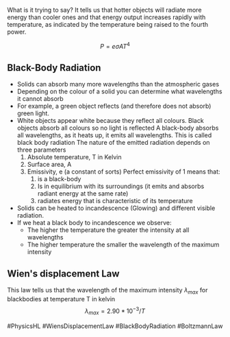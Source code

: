What is it trying to say?
	It tells us that hotter objects will radiate more energy than cooler ones and that energy output increases rapidly with temperature, as indicated by the temperature being raised to the fourth power.

$$P = e\sigma AT^4$$
## Black-Body Radiation
* Solids can absorb many more wavelengths than the atmospheric gases
* Depending on the colour of a solid you can determine what wavelengths it cannot absorb 
* For example, a green object reflects (and therefore does not absorb) green light.
* White objects appear white because they reflect all colours. Black objects absorb all colours so no light is reflected
A black-body absorbs all wavelengths, as it heats up, it emits all wavelengths. This is called black body radiation 
	The nature of the emitted radiation depends on three parameters
	1. Absolute temperature, T in Kelvin
	2. Surface area, A 
	3. Emissivity, e (a constant of sorts)
		Perfect emissivity of 1 means that:
		1. is a black-body
		2. Is in equilibrium with its surroundings (it emits and absorbs radiant energy at the same rate)
		3. radiates energy that is characteristic of its temperature
* Solids can be heated to incandescence (Glowing) and different visible radiation.
* If we heat a black body to incandescence we observe:
	* The higher the temperature the greater the intensity at all wavelengths
	* The higher temperature the smaller the wavelength of the maximum intensity
## Wien's displacement Law
This law tells us that the wavelength of the maximum intensity $\lambda_{max}$ for blackbodies at temperature T in kelvin 
$$ \lambda_{max}=2.90*10^{-3}/T $$



#PhysicsHL #WiensDisplacementLaw #BlackBodyRadiation #BoltzmannLaw 

